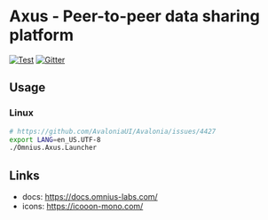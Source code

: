 # Axus - Peer-to-peer data sharing platform

[![Test](https://github.com/omnius-labs/axus/actions/workflows/test.yml/badge.svg)](https://github.com/omnius-labs/axus/actions/workflows/test.yml)
[![Gitter](https://badges.gitter.im/omnius-labs.svg)](https://gitter.im/omnius-labs/community)

## Usage

### Linux

```sh
# https://github.com/AvaloniaUI/Avalonia/issues/4427
export LANG=en_US.UTF-8
./Omnius.Axus.Launcher
```

## Links

- docs: https://docs.omnius-labs.com/
- icons: https://icooon-mono.com/
